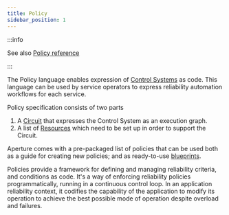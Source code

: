 ```yaml
---
title: Policy
sidebar_position: 1
---
```


:::info

See also [Policy reference](/references/configuration/policy.md#v1-policy)

:::

The Policy language enables expression of [Control Systems][control-system] as
code. This language can be used by service operators to express reliability
automation workflows for each service.

Policy specification consists of two parts

1. A [Circuit][circuit] that expresses the Control System as an execution graph.
2. A list of [Resources][resources] which need to be set up in order to support
   the Circuit.

Aperture comes with a pre-packaged list of policies that can be used both as a
guide for creating new policies; and as ready-to-use [blueprints][blueprints].

Policies provide a framework for defining and managing reliability criteria, and
conditions as code. It's a way of enforcing reliability policies
programmatically, running in a continuous control loop. In an application
reliability context, it codifies the capability of the application to modify its
operation to achieve the best possible mode of operation despite overload and
failures.

[circuit]: /concepts/policy/circuit.md
[resources]: /concepts/policy/resources.md
[blueprints]: /get-started/policies/blueprints.md
[control-system]: https://en.wikipedia.org/wiki/Control_system
